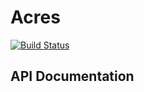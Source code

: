 # Acres

[![Build Status](https://travis-ci.com/JamesMudidi/acres.svg?branch=develop)](https://travis-ci.com/JamesMudidi/acres)

## API Documentation
